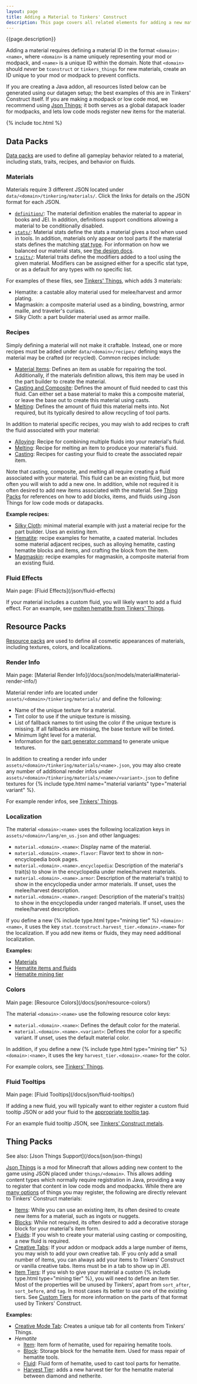 ```yaml
---
layout: page
title: Adding a Material to Tinkers' Construct
description: This page covers all related elements for adding a new material to Tinkers' Construct.
---
```


{{page.description}}

Adding a material requires defining a material ID in the format `<domain>:<name>`, where `<domain>` is a name uniquely representing your mod or modpack, and `<name>` is a unique ID within the domain. Note that `<domain>` should *never* be `tconstruct` or `tinkers_things` for new materials, create an ID unique to your mod or modpack to prevent conflicts.

If you are creating a Java addon, all resources listed below can be generated using our datagen setup; the best examples of this are in Tinkers' Construct itself. If you are making a modpack or low code mod, we recommend using [Json Things](https://www.curseforge.com/minecraft/mc-mods/json-things); it both serves as a global datapack loader for modpacks, and lets low code mods register new items for the material.

{% include toc.html %}

## Data Packs

[Data packs](/docs/json/resource-location#data-packs) are used to define all gameplay behavior related to a material, including stats, traits, recipes, and behavior on fluids.

### Materials

Materials require 3 different JSON located under `data/<domain>/tinkering/materials/`. Click the links for details on the JSON format for each JSON.

* [`definition/`](/docs/json/materials#definition): The material definition enables the material to appear in books and JEI. In addition, definitions support conditions allowing a material to be conditionally disabled.
* [`stats/`](/docs/json/materials#stats): Material stats define the stats a material gives a tool when used in tools. In addition, materials only appear on tool parts if the material stats defines the matching [stat type](/docs/json/stat-types/). For information on how we balanced our material stats, see [the design docs](/docs/design/#materials).
* [`traits/`](/docs/json/materials#traits): Material traits define the modifiers added to a tool using the given material. Modifiers can be assigned either for a specific stat type, or as a default for any types with no specific list.

For examples of these files, see [Tinkers' Things](https://github.com/SlimeKnights/TinkersThings/tree/1.20/src/data/tinkers_things/tinkering/materials), which adds 3 materials:

* Hematite: a castable alloy material used for melee/harvest and armor plating.
* Magmaskin: a composite material used as a binding, bowstring, armor maille, and traveler's curiass.
* Silky Cloth: a part builder material used as armor maille.

### Recipes

Simply defining a material will not make it craftable. Instead, one or more recipes must be added under `data/<domain>/recipes/` defining ways the material may be crafted (or recycled). Common recipes include:

* [Material Items](/docs/json/recipes/materials/#items): Defines an item as usable for repairing the tool. Additionally, if the materials definition allows, this item may be used in the part builder to create the material.
* [Casting and Composite](/docs/json/recipes/materials/#casting-and-composite): Defines the amount of fluid needed to cast this fluid. Can either set a base material to make this a composite material, or leave the base out to create this material using casts.
* [Melting](/docs/json/recipes/materials/#melting): Defines the amount of fluid this material melts into. Not required, but its typically desired to allow recycling of tool parts.

In addition to material specific recipes, you may wish to add recipes to craft the fluid associated with your material:

* [Alloying](/docs/json/recipes/alloying/): Recipe for combining multiple fluids into your material's fluid.
* [Melting](/docs/json/recipes/item-melting/#item-melting): Recipe for melting an item to produce your material's fluid.
* [Casting](/docs/json/recipes/casting/#item-casting): Recipes for casting your fluid to create the associated repair item.

Note that casting, composite, and melting all require creating a fluid associated with your material. This fluid can be an existing fluid, but more often you will wish to add a new one. In addition, while not required it is often desired to add new items associated with the material. See [Thing Packs](#thing-packs) for references on how to add blocks, items, and fluids using Json Things for low code mods or datapacks.

**Example recipes:**
* [Silky Cloth](https://github.com/SlimeKnights/TinkersThings/blob/1.20/src/data/tinkers_things/recipes/silky_cloth_material.json): minimal material example with just a material recipe for the part builder. Uses an existing item.
* [Hematite](https://github.com/SlimeKnights/TinkersThings/tree/1.20/src/data/tinkers_things/recipes/hematite): recipe examples for hematite, a caated material. Includes some material adjacent recipes, such as alloying hematite, casting hematite blocks and items, and crafting the block from the item.
* [Magmaskin](https://github.com/SlimeKnights/TinkersThings/tree/1.20/src/data/tinkers_things/recipes/magmaskin): recipe examples for magmaskin, a composite material from an existing fluid.

### Fluid Effects
<div class="hatnote" markdown=1>
Main page: [Fluid Effects](/json/fluid-effects)
</div>

If your material includes a custom fluid, you will likely want to add a fluid effect. For an example, see [molten hematite from Tinkers' Things](https://github.com/SlimeKnights/TinkersThings/blob/1.20/src/data/tinkers_things/tinkering/fluid_effects/molten_hematite.json).

## Resource Packs

[Resource packs](/docs/json/resource-location#resource-packs) are used to define all cosmetic appearances of materials, including textures, colors, and localizations.

### Render Info
<div class="hatnote" markdown=1>
Main page: [Material Render Info](/docs/json/models/material#material-render-info/)
</div>

Material render info are located under `assets/<domain>/tinkering/materials/` and define the following:

* Name of the unique texture for a material.
* Tint color to use if the unique texture is missing.
* List of fallback names to tint using the color if the unique texture is missing. If all fallbacks are missing, the base texture will be tinted.
* Minimum light level for a material.
* Information for the [part generator command](/docs/commands/tinkers/generate-part-textures/) to generate unique textures.

In addition to creating a render info under `assets/<domain>/tinkering/materials/<name>.json`, you may also create any number of additional render infos under `assets/<domain>/tinkering/materials/<name>/<variant>.json` to define textures for {% include type.html name="material variants" type="material variant" %}.

For example render infos, see [Tinkers' Things](https://github.com/SlimeKnights/TinkersThings/tree/1.20/src/assets/tinkers_things/tinkering/materials).

### Localization

The material `<domain>:<name>` uses the following localization keys in `assets/<domain>/lang/en_us.json` and other languages:

* `material.<domain>.<name>`: Display name of the material.
* `material.<domain>.<name>.flavor`: Flavor text to show in non-encyclopedia book pages.
* `material.<domain>.<name>.encyclopedia`: Description of the material's trait(s) to show in the encyclopedia under melee/harvest materials.
* `material.<domain>.<name>.armor`: Description of the material's trait(s) to show in the encyclopedia under armor materials. If unset, uses the melee/harvest description.
* `material.<domain>.<name>.ranged`: Description of the material's trait(s) to show in the encyclopedia under ranged materials. If unset, uses the melee/harvest description.

If you define a new {% include type.html type="mining tier" %} `<domain>:<name>`, it uses the key `stat.tconstruct.harvest_tier.<domain>.<name>` for the localization. If you add new items or fluids, they may need additional localization.

**Examples:**

* [Materials](https://github.com/SlimeKnights/TinkersThings/blob/1.20/src/assets/tinkers_things/lang/en_us.json#L94-L102)
* [Hematite items and fluids](https://github.com/SlimeKnights/TinkersThings/blob/1.20/src/assets/tinkers_things/lang/en_us.json#L66-L74)
* [Hematite mining tier](https://github.com/SlimeKnights/TinkersThings/blob/1.20/src/assets/tinkers_things/lang/en_us.json#L68)

### Colors
<div class="hatnote" markdown=1>
Main page: [Resource Colors](/docs/json/resource-colors/)
</div>

The material `<domain>:<name>` use the following resource color keys:

* `material.<domain>.<name>`: Defines the default color for the material.
* `material.<domain>.<name>.<variant>`: Defines the color for a specific variant. If unset, uses the default material color.

In addition, if you define a new {% include type.html type="mining tier" %} `<domain>:<name>`, it uses the key `harvest_tier.<domain>.<name>` for the color.

For example colors, see [Tinkers' Things](https://github.com/SlimeKnights/TinkersThings/blob/1.20/src/assets/tinkers_things/mantle/colors.json#L20-L25).

### Fluid Tooltips
<div class="hatnote" markdown=1>
Main page: [Fluid Tooltips](/docs/json/fluid-tooltips/)
</div>

If adding a new fluid, you will typically want to either register a custom fluid tooltip JSON or add your fluid to the [appropriate tooltip tag](/docs/json/fluid-tooltips/#unit-tags).

For an example fluid tooltip JSON, see [Tinkers' Construct metals](https://github.com/SlimeKnights/TinkersConstruct/blob/1.20.1/src/generated/resources/assets/tconstruct/mantle/fluid_tooltips/metals.json).

## Thing Packs
<div class="hatnote" markdown=1>
See also: [Json Things Support](/docs/json/json-things)
</div> 

[Json Things](https://www.curseforge.com/minecraft/mc-mods/json-things) is a mod for Minecraft that allows adding new content to the game using JSON placed under `things/<domain>`. This allows adding content types which normally require registration in Java, providing a way to register that content in low code mods and modpacks. While there are [many options](https://github.com/gigaherz/JsonThings/blob/master/documentation/Introduction.md) of things you may register, the following are directly relevant to Tinkers' Construct materials:

* [Items](https://github.com/gigaherz/JsonThings/blob/master/documentation/formats/Items.md): While you can use an existing item, its often desired to create new items for a material, such as ingots or nuggets.
* [Blocks](https://github.com/gigaherz/JsonThings/blob/master/documentation/formats/Blocks.md): While not required, its often desired to add a decorative storage block for your material's item form.
* [Fluids](https://github.com/gigaherz/JsonThings/blob/master/documentation/formats/Fluids.md): If you wish to create your material using casting or compositing, a new fluid is required.
* [Creative Tabs](https://github.com/gigaherz/JsonThings/blob/master/documentation/formats/CreativeModeTabs.md): If your addon or modpack adds a large number of items, you may wish to add your own creative tab. IF you only add a small number of items, you can always add your items to Tinkers' Construct or vanilla creative tabs. Items must be in a tab to show up in JEI.
* [Item Tiers](https://github.com/gigaherz/JsonThings/blob/master/documentation/formats/ItemTiers.md): If you wish to give your material a custom {% include type.html type="mining tier" %}, you will need to define an item tier. Most of the properties will be unused by Tinkers', apart from `sort_after`, `sort_before`, and `tag`. In most cases its better to use one of the existing tiers. See [Custom Tiers](/docs/json/tool-stats#custom-tiers) for more information on the parts of that format used by Tinkers' Construct.

**Examples:**

* [Creative Mode Tab](https://github.com/SlimeKnights/TinkersThings/blob/1.20/src/things/tinkers_things/creative_mode_tab/tinkers_things.json): Creates a unique tab for all contents from Tinkers' Things.
* *Hematite*
    * [Item](https://github.com/SlimeKnights/TinkersThings/blob/1.20/src/things/tinkers_things/item/hematite.json): Item form of hematite, used for repairing hematite tools.
    * [Block](https://github.com/SlimeKnights/TinkersThings/blob/1.20/src/things/tinkers_things/block/hematite_block.json): Storage block for the hematite item. Used for mass repair of hematite tools.
    * [Fluid](https://github.com/SlimeKnights/TinkersThings/blob/1.20/src/things/tinkers_things/fluid/molten_hematite.json): Fluid form of hematite, used to cast tool parts for hematite.
    * [Harvest Tier](https://github.com/SlimeKnights/TinkersThings/blob/1.20/src/things/tinkers_things/item_tier/hematite.json): adds a new harvest tier for the hematite material between diamond and netherite.